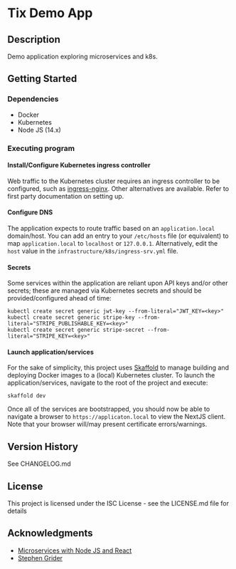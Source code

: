 # Tix Demo App

## Description

Demo application exploring microservices and k8s.

## Getting Started

### Dependencies

* Docker
* Kubernetes
* Node JS (14.x)

### Executing program

#### Install/Configure Kubernetes ingress controller
Web traffic to the Kubernetes cluster requires an ingress controller to be configured, such as [ingress-nginx](https://github.com/kubernetes/ingress-nginx). Other alternatives are available. Refer to first party documentation on setting up.

#### Configure DNS
The application expects to route traffic based on an `application.local` domain/host. You can add an entry to your `/etc/hosts` file (or equivalent) to map `application.local` to `localhost` or `127.0.0.1`. Alternatively, edit the `host` value in the `infrastructure/k8s/ingress-srv.yml` file.

#### Secrets
Some services within the application are reliant upon API keys and/or other secrets; these are managed via Kubernetes secrets and should be provided/configured ahead of time:
```
kubectl create secret generic jwt-key --from-literal="JWT_KEY=<key>"
kubectl create secret generic stripe-key --from-literal="STRIPE_PUBLISHABLE_KEY=<key>"
kubectl create secret generic stripe-secret --from-literal="STRIPE_KEY=<key>"
```

#### Launch application/services
For the sake of simplicity, this project uses [Skaffold](https://skaffold.dev) to manage building and deploying Docker images to a (local) Kubernetes cluster. To launch the application/services, navigate to the root of the project and execute:
```
skaffold dev
```

Once all of the services are bootstrapped, you should now be able to navigate a browser to `https://applicaton.local` to view the NextJS client. Note that your browser will/may present certificate errors/warnings.

## Version History

See CHANGELOG.md

## License

This project is licensed under the ISC License - see the LICENSE.md file for details

## Acknowledgments

* [Microservices with Node JS and React](https://www.udemy.com/course/microservices-with-node-js-and-react)
* [Stephen Grider](https://github.com/stephengrider)
